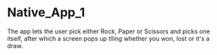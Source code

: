 # Native_App_1

The app lets the user pick either Rock, Paper or Scissors and picks one itself, after 
which a screen pops up tlling whether you won, lost or it's a draw.
